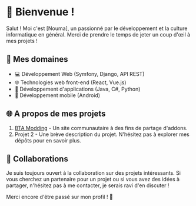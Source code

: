 # 👋 Bienvenue !
Salut ! Moi c'est [Nouma], un passionné par le développement et la culture informatique en général. Merci de prendre le temps de jeter un coup d'œil à mes projets !

## 🚀 Mes domaines

- 💻 Développement Web (Symfony, Django, API REST)
- 🌐 Technologies web front-end (React, Vue.js)
- 🚀 Développement d'applications (Java, C#, Python)
- 📱 Développement mobile (Android)

## 🌐 A propos de mes projets
<!-- J'ai travaillé sur une variété de projets, allant des petits scripts aux applications complexes. Voici quelques-uns de mes projets les plus récents : -->

1. [BTA Modding](https://github.com/Noumaa/BTA-Modding) - Un site communautaire à des fins de partage d'addons.
2. Projet 2 - Une brève description du projet.
N'hésitez pas à explorer mes dépôts pour en savoir plus.

## 🤝 Collaborations
Je suis toujours ouvert à la collaboration sur des projets intéressants. Si vous cherchez un partenaire pour un projet ou si vous avez des idées à partager, n'hésitez pas à me contacter, je serais ravi d'en discuter !

<!-- ## 📫 Contact
Vous pouvez me contacter via email@example.com ou sur LinkedIn. N'hésitez pas à me faire part de vos commentaires, questions ou suggestions. Je suis toujours heureux d'entendre parler de nouveaux projets et de rencontrer de nouvelles personnes talentueuses. -->

Merci encore d'être passé sur mon profil ! 🙌
